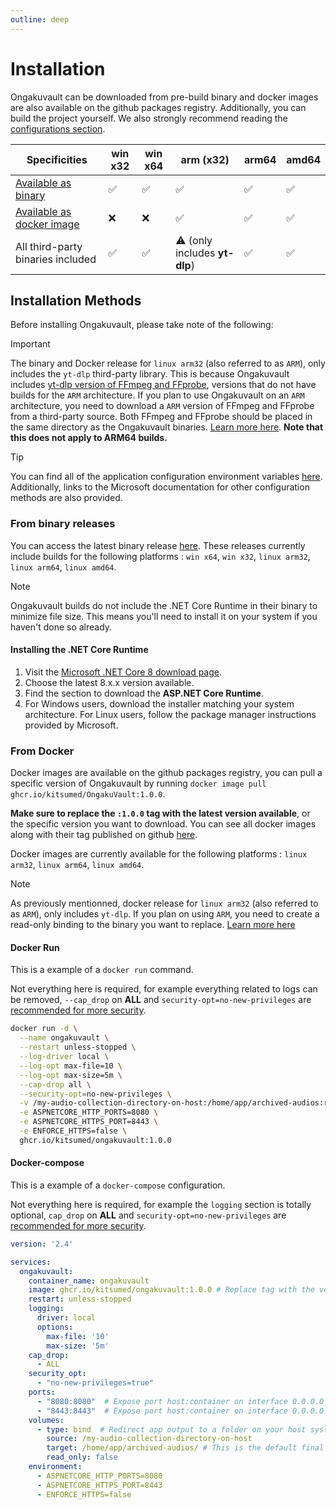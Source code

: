 ```yaml
---
outline: deep
---
```

# Installation
Ongakuvault can be downloaded from pre-build binary and docker images are also available on the github packages registry.
Additionally, you can build the project yourself. We also strongly recommend reading the [configurations section](./configurations/).

| Specificities                                                                                        | win x32 | win x64 | arm (x32)                           | arm64 | amd64 |
|------------------------------------------------------------------------------------------------------|---------|---------|-------------------------------------|-------|-------|
| [Available as binary](#from-binary-releases)                                                         | ✅      | ✅      | ✅                                | ✅    | ✅    |
| [Available as docker image](#from-docker)                                                            | ❌      | ❌      | ✅                                | ✅    | ✅    |
| All third-party binaries included                                                                    | ✅      | ✅      | ⚠️ (only includes **yt-dlp**)     | ✅    | ✅    |

## Installation Methods
Before installing Ongakuvault, please take note of the following: 
> [!IMPORTANT]
> The binary and Docker release for `linux arm32` (also referred to as `ARM`), only includes the `yt-dlp` third-party library. This is because Ongakuvault
> includes [yt-dlp version of FFmpeg and FFprobe](https://github.com/yt-dlp/FFmpeg-Builds), versions that do not have builds for the `ARM` architecture. If you plan to use Ongakuvault on an `ARM`
> architecture, you need to download a `ARM` version of FFmpeg and FFprobe from a third-party source. Both FFmpeg and FFprobe should be placed in the same
> directory as the Ongakuvault binaries. [Learn more here](./configurations/replacing-third-party-binary). **Note that this does not apply to ARM64 builds.**

> [!TIP]
> You can find all of the application configuration environment variables [here](./configurations/environment-variables).
> Additionally, links to the Microsoft documentation for other configuration methods are also provided.

### From binary releases
You can access the latest binary release [here](https://github.com/kitsumed/OngakuVault/releases/latest).
These releases currently include builds for the following platforms : `win x64`, `win x32`, `linux arm32`, `linux arm64`, `linux amd64`.
> [!NOTE]
> Ongakuvault builds do not include the .NET Core Runtime in their binary to minimize file size. This means you'll need to install it on your system if you haven't done so already.

#### Installing the .NET Core Runtime  
1. Visit the [Microsoft .NET Core 8 download page](https://dotnet.microsoft.com/download/dotnet/8.0).  
2. Choose the latest 8.x.x version available.  
3. Find the section to download the **ASP.NET Core Runtime**.  
4. For Windows users, download the installer matching your system architecture. For Linux users, follow the package manager instructions provided by Microsoft. 


### From Docker
Docker images are available on the github packages registry, you can pull a specific version of Ongakuvault by running `docker image pull ghcr.io/kitsumed/OngakuVault:1.0.0`.

**Make sure to replace the `:1.0.0` tag with the latest version available**, or the specific version you want to download. You can see all docker images along with their tag published on github [here](https://github.com/kitsumed/OngakuVault/pkgs/container/Ongakuvault).

Docker images are currently available for the following platforms : `linux arm32`, `linux arm64`, `linux amd64`.
> [!NOTE]
> As previously mentionned, docker release for `linux arm32` (also referred to as `ARM`), only includes `yt-dlp`. If you plan on using `ARM`, you need to create a read-only binding
> to the binary you want to replace. [Learn more here](./configurations/replacing-third-party-binary)

#### Docker Run
This is a example of a ``docker run`` command.

Not everything here is required, for example everything related to logs can be removed, `--cap_drop` on **ALL** and `security-opt=no-new-privileges` are [recommended for more security](https://www.redhat.com/en/blog/secure-your-containers-one-weird-trick).
```bash
docker run -d \
  --name ongakuvault \
  --restart unless-stopped \
  --log-driver local \
  --log-opt max-file=10 \
  --log-opt max-size=5m \
  --cap-drop all \
  --security-opt=no-new-privileges \
  -v /my-audio-collection-directory-on-host:/home/app/archived-audios:rw \
  -e ASPNETCORE_HTTP_PORTS=8080 \
  -e ASPNETCORE_HTTPS_PORT=8443 \
  -e ENFORCE_HTTPS=false \
  ghcr.io/kitsumed/ongakuvault:1.0.0
```
#### Docker-compose
This is a example of a ``docker-compose`` configuration.

Not everything here is required, for example the `logging` section is totally optional, `cap_drop` on **ALL** and `security-opt=no-new-privileges` are [recommended for more security](https://www.redhat.com/en/blog/secure-your-containers-one-weird-trick).
```yaml
version: '2.4'

services:
  ongakuvault:
    container_name: ongakuvault
    image: ghcr.io/kitsumed/ongakuvault:1.0.0 # Replace tag with the version you want / latest version
    restart: unless-stopped
    logging:
      driver: local
      options:
        max-file: '10'
        max-size: '5m'
    cap_drop:
      - ALL
    security_opt:
      - "no-new-privileges=true"
    ports:
      - "8080:8080"  # Expose port host:container on interface 0.0.0.0 (all host interfaces)
      - "8443:8443"  # Expose port host:container on interface 0.0.0.0 (all host interfaces)
    volumes:
      - type: bind  # Redirect app output to a folder on your host system
        source: /my-audio-collection-directory-on-host
        target: /home/app/archived-audios/ # This is the default final output folder of Ongakuvault when running in a container
        read_only: false
    environment:
      - ASPNETCORE_HTTP_PORTS=8080
      - ASPNETCORE_HTTPS_PORT=8443
      - ENFORCE_HTTPS=false
```
